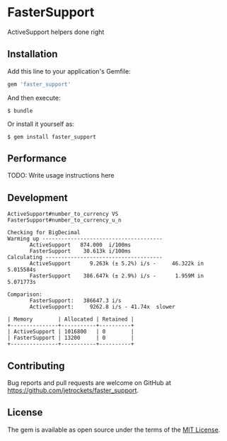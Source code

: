 # FasterSupport

ActiveSupport helpers done right

## Installation

Add this line to your application's Gemfile:

```ruby
gem 'faster_support'
```

And then execute:

    $ bundle

Or install it yourself as:

    $ gem install faster_support

## Performance

TODO: Write usage instructions here

## Development

```
ActiveSupport#number_to_currency VS FasterSupport#number_to_currency_u_n

Checking for BigDecimal
Warming up --------------------------------------
       ActiveSupport   874.000  i/100ms
       FasterSupport    30.613k i/100ms
Calculating -------------------------------------
       ActiveSupport      9.263k (± 5.2%) i/s -     46.322k in   5.015584s
       FasterSupport    386.647k (± 2.9%) i/s -      1.959M in   5.071773s

Comparison:
       FasterSupport:   386647.3 i/s
       ActiveSupport:     9262.8 i/s - 41.74x  slower

| Memory        | Allocated | Retained |
+---------------+-----------+----------+
| ActiveSupport | 1016800   | 0        |
| FasterSupport | 13200     | 0        |
+---------------+-----------+----------+
```

## Contributing

Bug reports and pull requests are welcome on GitHub at https://github.com/jetrockets/faster_support.

## License

The gem is available as open source under the terms of the [MIT License](https://opensource.org/licenses/MIT).
